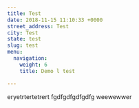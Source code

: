 ```yaml
---
title: Test
date: 2018-11-15 11:10:33 +0000
street_address: Test
city: Test
state: test
slug: test
menu:
  navigation:
    weight: 6
    title: Demo l test

---
```

eryetrtertetrert fgdfgdfgdfgdfg weewewwer
